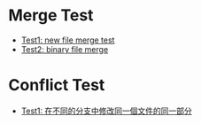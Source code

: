 Merge Test
==========
* [Test1: new file merge test](https://github.com/ak90406/git_test/blob/master/NewFileMerge.md)
* [Test2: binary file merge](https://github.com/ak90406/git_test/blob/master/BinaryFileMerge.md)


Conflict Test
=============
* [Test1: 在不同的分支中修改同一個文件的同一部分](https://github.com/ak90406/git_test/blob/master/conflict.md)
